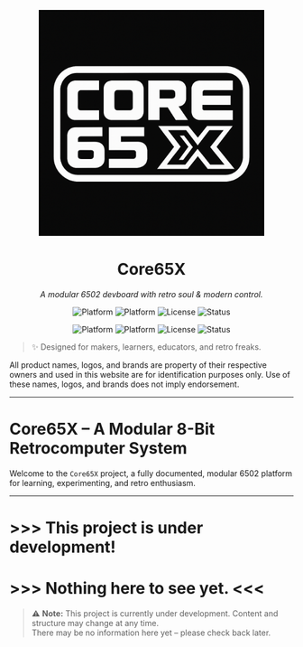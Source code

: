 <p align="center">
  <img src="branding/core65x_logo.png" alt="Core65X Logo" width="400"/>
</p>

<h1 align="center">Core65X</h1>
<p align="center"><em>A modular 6502 devboard with retro soul & modern control.</em></p>

<p align="center">
  <img alt="Platform" src="https://img.shields.io/badge/Core-MPU_WDC_65C02-blue?style=flat-square" />
  <img alt="Platform" src="https://img.shields.io/badge/Core-MCU_RPI_PICO_2W-blue?style=flat-square" />
  <img alt="License" src="https://img.shields.io/badge/license-MIT-green?style=flat-square" />
  <img alt="Status" src="https://img.shields.io/badge/status-Under_Development-yellow?style=flat-square" />
</p>

<p align="center">
  <img alt="Platform" src="https://img.shields.io/badge/Feature-Modualar-blue?style=flat-square" />
  <img alt="Platform" src="https://img.shields.io/badge/Core-MCU_PICO-blue?style=flat-square" />
  <img alt="License" src="https://img.shields.io/badge/license-MIT-green?style=flat-square" />
  <img alt="Status" src="https://img.shields.io/badge/status-Under_Development-yellow?style=flat-square" />
</p>

> ✨ Designed for makers, learners, educators, and retro freaks.

All product names, logos, and brands are property of their respective owners and used in this website are for identification purposes only. Use of these names, logos, and brands does not imply endorsement.

---

# Core65X – A Modular 8-Bit Retrocomputer System

Welcome to the `Core65X` project, a fully documented, modular 6502 platform for learning, experimenting, and retro enthusiasm.

---

# >>> This project is under development!
# >>> Nothing here to see yet. <<<

> ⚠️ **Note:** This project is currently under development. 
> Content and structure may change at any time.  
> There may be no information here yet – please check back later.